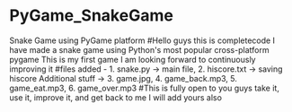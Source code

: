 # PyGame_SnakeGame
Snake Game using PyGame platform
#Hello guys this is completecode I have made a snake game using Python's most popular cross-platform pygame 
This is my first game I am looking forward to continuously improving it 
#files added - 1. snake.py -> main file, 
              2. hiscore.txt -> saving hiscore
Additional stuff -> 3. game.jpg,  4. game_back.mp3,  5. game_eat.mp3,   6. game_over.mp3
#This is fully open to you guys take it, use it, improve it, and get back to me I will add yours also
